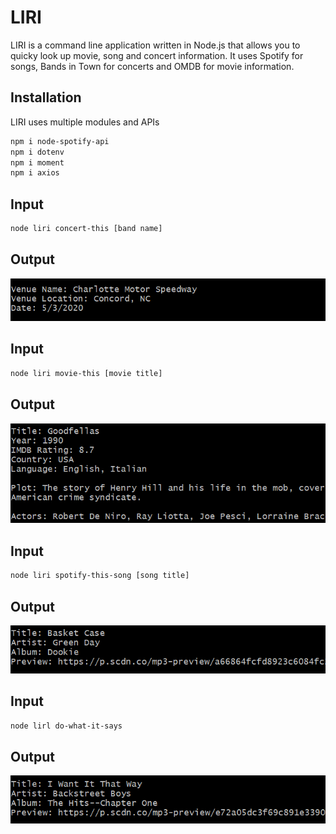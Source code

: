 # LIRI

LIRI is a command line application written in Node.js that allows you to quicky look up movie, song and concert information. It uses Spotify for songs, Bands in Town for concerts and OMDB for movie information.

## Installation

LIRI uses multiple modules and APIs

```bash
npm i node-spotify-api
npm i dotenv
npm i moment
npm i axios
```

## Input
```bash
node liri concert-this [band name]
```
## Output
![](assets/img/concert.png)
## Input
```bash
node liri movie-this [movie title]
```
## Output
![](assets/img/movie.png)
## Input
```bash
node liri spotify-this-song [song title]
```
## Output
![](assets/img/song.png)
## Input
```bash
node lirl do-what-it-says
```
## Output
![](assets/img/random.png)

